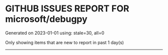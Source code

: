 
# GITHUB ISSUES REPORT FOR microsoft/debugpy


Generated on 2023-01-01 using: stale=30, all=0


Only showing items that are new to report in past 1 day(s)


---
